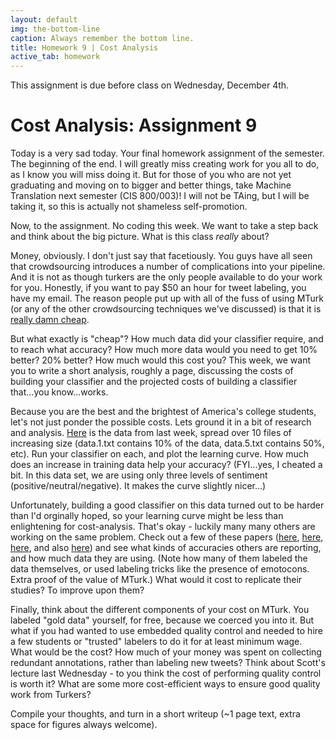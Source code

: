 ```yaml
---
layout: default
img: the-bottom-line
caption: Always remember the bottom line.
title: Homework 9 | Cost Analysis
active_tab: homework
---
```



<div class="alert alert-info">
  This assignment is due before class on Wednesday, December 4th.
</div>


Cost Analysis<span class="text-muted">: Assignment 9</span> 
=============================================================

Today is a very sad today. Your final homework assignment of the semester. The beginning of the end. I will greatly miss creating work for you all to do, as I know you will miss doing it. But for those of you who are not yet graduating and moving on to bigger and better things, take Machine Translation next semester (CIS 800/003)! I will not be TAing, but I will be taking it, so this is actually not shameless self-promotion.

Now, to the assignment. No coding this week. We want to take a step back and think about the big picture. What is this class _really_ about? 

Money, obviously. I don't just say that facetiously. You guys have all seen that crowdsourcing introduces a number of complications into your pipeline. And it is not as though turkers are the only people available to do your work for you. Honestly, if you want to pay $50 an hour for tweet labeling, you have my email. The reason people put up with all of the fuss of using MTurk (or any of the other crowdsourcing techniques we've discussed) is that it is [really damn cheap](http://www.youtube.com/watch?v=9s7CkbcSjBo).

But what exactly is "cheap"? How much data did your classifier require, and to reach what accuracy? How much more data would you need to get 10% better? 20% better? How much would this cost you?  This week, we want you to write a short analysis, roughly a page, discussing the costs of building your classifier and the projected costs of building a classifier that...you know...works.

Because you are the best and the brightest of America's college students, let's not just ponder the possible costs. Lets ground it in a bit of research and analysis. [Here](downloads/data-splits.zip) is the data from last week, spread over 10 files of increasing size (data.1.txt contains 10% of the data, data.5.txt contains 50%, etc). Run your classifier on each, and plot the learning curve. How much does an increase in training data help your accuracy? (FYI...yes, I cheated a bit. In this data set, we are using only three levels of sentiment (positive/neutral/negative). It makes the curve slightly nicer...)

Unfortunately, building a good classifier on this data turned out to be harder than I'd orginally hoped, so your learning curve might be less than enlightening for cost-analysis. That's okay - luckily many many others are working on the same problem. Check out a few of these papers ([here](downloads/pak-paroubek.pdf), [here](downloads/kouloumpis-et-al.pdf), [here](downloads/barbosa-feng.pdf), and also [here](downloads/stanford.pdf)) and see what kinds of accuracies others are reporting, and how much data they are using. (Note how many of them labeled the data themselves, or used labeling tricks like the presence of emotocons. Extra proof of the value of MTurk.) What would it cost to replicate their studies? To improve upon them?

Finally, think about the different components of your cost on MTurk. You labeled "gold data" yourself, for free, because we coerced you into it. But what if you had wanted to use embedded quality control and needed to hire a few students or "trusted" labelers to do it for at least minimum wage. What would be the cost? How much of your money was spent on collecting redundant annotations, rather than labeling new tweets? Think about Scott's lecture last Wednesday - to you think the cost of performing quality control is worth it? What are some more cost-efficient ways to ensure good quality work from Turkers? 

Compile your thoughts, and turn in a short writeup (~1 page text, extra space for figures always welcome). 


